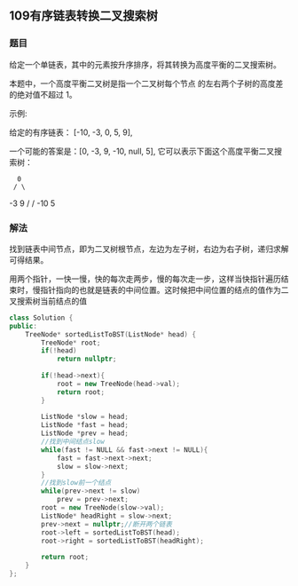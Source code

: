 ## 109有序链表转换二叉搜索树

### 题目

给定一个单链表，其中的元素按升序排序，将其转换为高度平衡的二叉搜索树。

本题中，一个高度平衡二叉树是指一个二叉树每个节点 的左右两个子树的高度差的绝对值不超过 1。

示例:

给定的有序链表： [-10, -3, 0, 5, 9],

一个可能的答案是：[0, -3, 9, -10, null, 5], 它可以表示下面这个高度平衡二叉搜索树：

      0
     / \
   -3   9
   /   /
 -10  5

### 解法

找到链表中间节点，即为二叉树根节点，左边为左子树，右边为右子树，递归求解可得结果。

用两个指针，一快一慢，快的每次走两步，慢的每次走一步，这样当快指针遍历结束时，慢指针指向的也就是链表的中间位置。这时候把中间位置的结点的值作为二叉搜索树当前结点的值

```cpp
class Solution {
public:
    TreeNode* sortedListToBST(ListNode* head) {
        TreeNode* root;       
        if(!head)
            return nullptr;
        
        if(!head->next){
            root = new TreeNode(head->val);
            return root;
        }        
        
        ListNode *slow = head;
        ListNode *fast = head;
        ListNode *prev = head;
        //找到中间结点slow
        while(fast != NULL && fast->next != NULL){
            fast = fast->next->next;
            slow = slow->next;
        }
        //找到slow前一个结点
        while(prev->next != slow)
            prev = prev->next;      
        root = new TreeNode(slow->val);
        ListNode* headRight = slow->next;
        prev->next = nullptr;//断开两个链表
        root->left = sortedListToBST(head);
        root->right = sortedListToBST(headRight);
        
        return root;
    }
};
```

